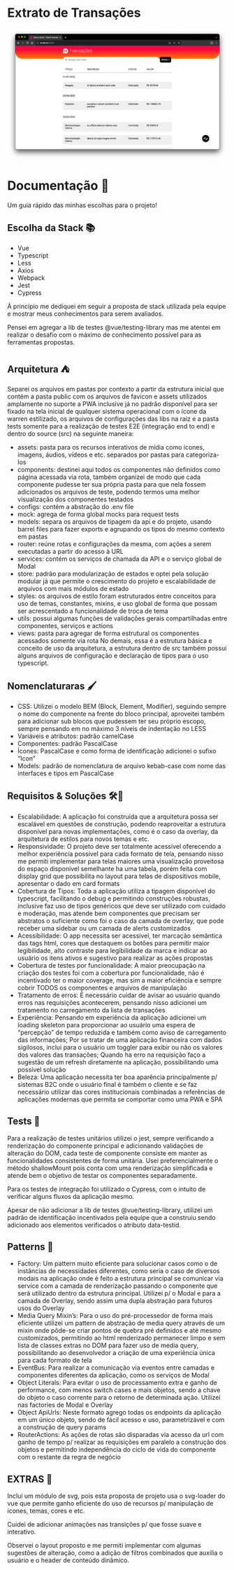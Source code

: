# Extrato de Transações

![print do projeto](./print.png)

# Documentação 📑
Um guia rápido das minhas escolhas para o projeto!

## Escolha da Stack 📚
- Vue
- Typescript
- Less
- Axios
- Webpack
- Jest
- Cypress

À princípio me dediquei em seguir a proposta de stack utilizada pela equipe e mostrar meus conhecimentos para serem avaliados.

Pensei em agregar a lib de testes @vue/testing-library mas me atentei em realizar o desafio com o máximo de conhecimento possível para as ferramentas propostas.

## Arquitetura ⛺️
Separei os arquivos em pastas por contexto a partir da estrutura inicial que contém a pasta public com os arquivos de favicon e assets utilizados amplamente no suporte a PWA inclusive já no padrão disponível para ser fixado na tela inicial de qualquer sistema operacional com o ícone da warren estilizado, os arquivos de configurações das libs na raiz e a pasta tests somente para a realização de testes E2E (integração end to end) e dentro do source (src) na seguinte maneira:
- assets: pasta para os recursos interativos de mídia como ícones, imagens, áudios, vídeos e etc. separados por pastas para categoriza-los
- components: destinei aqui todos os componentes não definidos como página acessada via rota, também organizei de modo que cada componente pudesse ter sua própria pasta para que nela fossem adicionados os arquivos de teste, podendo termos uma melhor visualização dos componentes testados
- configs: contém a abstração do .env file
- mock: agrega de forma global mocks para request tests
- models: separa os arquivos de tipagem da api e do projeto, usando barrel files para fazer exports e agrupando os tipos do mesmo contexto em pastas
- router: reúne rotas e configurações da mesma, com ações a serem executadas a partir do acesso à URL
- services: contém os serviços de chamada da API e o serviço global de Modal
- store: padrão para modularização de estados e optei pela solução modular já que permite o crescimento do projeto e escalabilidade de arquivos com mais módulos de estado
- styles: os arquivos de estilo foram estruturados entre conceitos para uso de temas, constantes, mixins, e uso global de forma que possam ser acrescentado a funcionalidade de troca de tema
- utils: possui algumas funções de validações gerais compartilhadas entre componentes, serviços e actions
- views: pasta para agregar de forma estrutural os componentes acessados somente via rota
No demais, essa é a estrutura básica e conceito de uso da arquitetura, a estrutura dentro de src também possui alguns arquivos de configuração e declaração de tipos para o uso typescript.

## Nomenclaturaras 🖌
- CSS: Utilizei o modelo BEM (Block, Element, Modifier), seguindo sempre o nome do componente na frente do bloco principal, aproveitei também para adicionar sub blocos que pudessem ter seu próprio escopo, sempre pensando em no máximo 3 níveis de indentação no LESS
- Variáveis e atributos: padrão camelCase
- Componentes: padrão PascalCase
- Ícones: PascalCase e como forma de identificação adicionei o sufixo “Icon”
- Models: padrão de nomenclatura de arquivo kebab-case com nome das interfaces e tipos em PascalCase

## Requisitos & Soluções 🛠🔐
- Escalabilidade: A aplicação foi construída que a arquitetura possa ser escalável em questões de construção, podendo reaproveitar a estrutura disponível para novas implementações, como é o caso da overlay, da arquitetura de estilos para novos temas e etc.
- Responsividade: O projeto deve ser totalmente acessível oferecendo a melhor experiência possível para cada formato de tela, pensando nisso me permiti implementar para telas maiores uma visualização proveitosa do espaço disponível semelhante ha uma tabela, porém feita com display grid que possibilita no layout para telas de dispositivos mobile, apresentar o dado em card formats
- Cobertura de Tipos: Toda a aplicação utiliza a tipagem disponível do typescript, facilitando o debug e permitindo construções robustas, inclusive faz uso de tipos genéricos que deve ser utilizado com cuidado e moderação, mas atende bem componentes que precisam ser abstratos o suficiente como foi o caso da camada de overlay, que pode receber uma sidebar ou um camada de alerts customizados
- Acessibilidade: O app necessita ser acessível, ter marcação semântica das tags html, cores que destaquem os botões para permitir maior legibilidade, alto contraste para legibilidade da marca e indicar ao usuário os itens ativos e sugestivo para realizar as ações propostas
- Cobertura de testes por funcionalidade: A maior preocupação na criação dos testes foi com a cobertura por funcionalidade, não é incentivado ter o maior coverage, mas sim a maior eficiência e sempre cobrir TODOS os componentes e arquivos de manipulação
- Tratamento de erros: É necessário cuidar de avisar ao usuário quando erros nas requisições acontecerem, pensando nisso adicionei um tratamento no carregamento da lista de transações
- Experiência: Pensando em experiência da aplicação adicionei um  loading skeleton para proporcionar ao usuário uma espera de “percepção” de tempo reduzida e também como aviso de carregamento das informações; Por se tratar de uma aplicação financeira com dados sigilosos, inclui para o usuário um toggler para exibir ou não os valores dos valores das transações; Quando ha erro na requisição faço a sugestão de um refresh diretamente na aplicação, possibilitando uma possível solução
- Beleza: Uma aplicação necessita ter boa aparência principalmente p/ sistemas B2C onde o usuário final é também o cliente e se faz necessário utilizar das cores institucionais combinadas a referências de aplicações modernas que permita se comportar como uma PWA e SPA


## Tests 🧪
Para a realização de testes unitários utilizei o jest, sempre verificando a renderização do componente principal e adicionando validações de alteração do DOM, cada teste de componente consiste em manter as funcionalidades consistentes de forma unitária. Usei preferencialmente o método shallowMount pois conta com uma renderização simplificada e atende bem o objetivo de testar os componentes separadamente.

Para os testes de integração foi utilizado o Cypress, com o intuito de verificar alguns fluxos da aplicação mesmo.

Apesar de  não adicionar a lib de testes @vue/testing-library, utilizei um padrão de identificação incentivados pela equipe que a construiu sendo adicionado aos elementos verificados o atributo data-testid.

## Patterns 🎰

- Factory: Um pattern muito eficiente para solucionar casos como o de instâncias de necessidades diferentes, como seria o caso de diversos modais na aplicação onde é feito a estrutura principal se comunicar via service com a camada de renderização passando o componente que será utilizado dentro da estrutura principal. Utilizei p/ o Modal e para a camada de Overlay, sendo assim uma dupla abstração para futuros usos do Overlay
- Media Query Mixin’s: Para o uso do pré-processedor de forma mais eficiente utilizei um pattern de abstração de media query através de um mixin onde pôde-se criar pontos de quebra pré definidos e até mesmo customizados, permitindo ao html renderizado permanecer limpo e sem lista de classes extras no DOM para fazer uso de media query, possibilitando ao desenvolvedor a criação de uma experiência única para cada formato de tela
- EventBus: Para realizar a comunicação via eventos entre camadas e componentes diferentes da aplicação, como os serviços de Modal
- Object Literals: Para evitar o uso de processamento extra e ganho de performance, com menos switch cases e mais objetos, sendo a chave do objeto o caso corrente para o retorno de determinada ação. Utilizei nas factories de Modal e Overlay
- Object ApiUrls: Neste formato agrego todas os endpoints da aplicação em um único objeto, sendo de fácil acesso e uso, parametrizável e com a construção de query params
- RouterActions: As ações de rotas são disparadas via acesso da url com ganho de tempo p/ realizar as requisições em paralelo a construção dos objetos e permitindo independência do ciclo de vida do componente com o restante da regra de negócio


## EXTRAS 🚀
Incluí um módulo de svg, pois esta proposta de projeto usa o svg-loader do vue que permite ganho eficiente do uso de recursos p/ manipulação de ícones, temas, cores e etc.

Cuidei de adicionar animações nas transições p/ que fosse suave e interativo.

Observei o layout proposto e me permiti implementar com algumas sugestões de alteração, como a adição de filtros combinados que auxilia o usuário e o header de conteúdo dinâmico.
